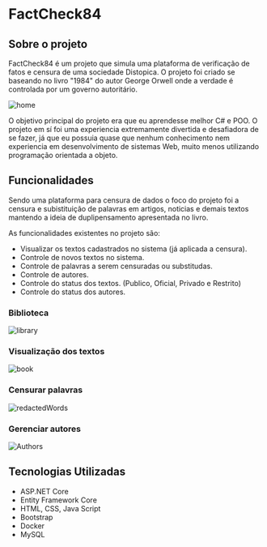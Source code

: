# FactCheck84

## Sobre o projeto
FactCheck84 é um projeto que simula uma plataforma de verificação de fatos e censura de uma sociedade Distopica. O projeto foi criado se baseando no livro "1984" do autor George Orwell onde a verdade é controlada por um governo autoritário.

![home](https://github.com/B0nam/FactCheck84/assets/85623265/7d839dd9-4157-4616-be88-967c4518e3f8)

O objetivo principal do projeto era que eu aprendesse melhor C# e POO. O projeto em sí foi uma experiencia extremamente divertida e desafiadora de se fazer, já que eu possuia quase que nenhum conhecimento nem experiencia em desenvolvimento de sistemas Web, muito menos utilizando programação orientada a objeto.

## Funcionalidades
Sendo uma plataforma para censura de dados o foco do projeto foi a censura e subistituição de palavras em artigos, noticias e demais textos mantendo a ideia de duplipensamento apresentada no livro.

As funcionalidades existentes no projeto são:
- Visualizar os textos cadastrados no sistema (já aplicada a censura).
- Controle de novos textos no sistema.
- Controle de palavras a serem censuradas ou substitudas.
- Controle de autores.
- Controle do status dos textos. (Publico, Oficial, Privado e Restrito)
- Controle do status dos autores.

### Biblioteca
![library](https://github.com/B0nam/FactCheck84/assets/85623265/403d82ae-3c94-435f-a6c1-10af4aeafb4c)

### Visualização dos textos
![book](https://github.com/B0nam/FactCheck84/assets/85623265/863260d0-1dfd-404c-95f2-0bce5e87d5c6)

### Censurar palavras
![redactedWords](https://github.com/B0nam/FactCheck84/assets/85623265/caf3c3cf-00d8-494e-b8b5-8dc21e112999)

### Gerenciar autores
![Authors](https://github.com/B0nam/FactCheck84/assets/85623265/6ec8494c-9e25-4084-8131-cbc53737f49e)

## Tecnologias Utilizadas
- ASP.NET Core
- Entity Framework Core
- HTML, CSS, Java Script
- Bootstrap
- Docker
- MySQL

